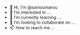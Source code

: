 - 👋 Hi, I’m @sanioumarou
- 👀 I’m interested in ...
- 🌱 I’m currently learning ...
- 💞️ I’m looking to collaborate on ...
- 📫 How to reach me ...

<!---
sanioumarou/sanioumarou is a ✨ special ✨ repository because its `README.md` (this file) appears on your GitHub profile.
You can click the Preview link to take a look at your changes.
--->
